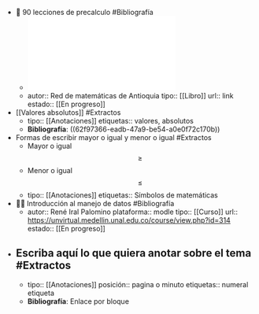 - 📖 90 lecciones de precalculo #Bibliografía
	- ![90 LECCIONES PRECÁLCULO.pdf](../assets/90_LECCIONES_PRECÁLCULO_1661012197657_0.pdf)
	- autor:: Red de matemáticas de Antioquia 
	  tipo:: [[Libro]]
	  url:: link
	  estado::  [[En progreso]]
- [[Valores absolutos]] #Extractos
	- tipo:: [[Anotaciones]]
	  etiquetas::  valores, absolutos
	- **Bibliografía**: ((62f97366-eadb-47a9-be54-a0e0f72c170b))
- Formas de escribir mayor o igual y menor o igual  #Extractos
	- Mayor o igual $$\geq$$
	- Menor o igual $$\leq$$
	- tipo:: [[Anotaciones]]
	  etiquetas:: Símbolos de matemáticas
- 👨‍🏫 Introducción al manejo de datos #Bibliografía
	- autor:: René Iral Palomino
	  plataforma:: modle
	  tipo:: [[Curso]]
	  url:: https://unvirtual.medellin.unal.edu.co/course/view.php?id=314
	  estado::  [[En progreso]]
- Escriba aquí lo que quiera anotar sobre el tema #Extractos
	-
	- tipo:: [[Anotaciones]]
	  posición:: pagina o minuto
	  etiquetas:: numeral etiqueta
	- **Bibliografía**: Enlace por bloque